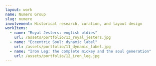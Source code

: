 ```yaml
---
layout: work
name: Numero Group
slug: numero
involvement: Historical research, curation, and layout design
workItems:
  - name: "Royal Jesters: english oldies"
    url: /assets/portfolio/13_royal_jesters.jpg
  - name: "Eccentric Soul: dynamic label"
    url: /assets/portfolio/11_dynamic_label.jpg
  - name: "Iron Leg: the complete mickey and the soul generation"
    url: /assets/portfolio/12_iron_leg.jpg
---
```

